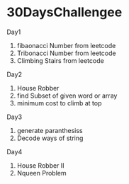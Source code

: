﻿# 30DaysChallengee

Day1
1. fibaonacci Number from leetcode
2. Tribonacci Number from leetcode
3. Climbing Stairs from leetcode

Day2
1. House Robber
2. find Subset of given word or array
3. minimum cost to climb at top

Day3
1. generate paranthesiss
2. Decode ways of string

Day4
1. House Robber II 
2. Nqueen Problem